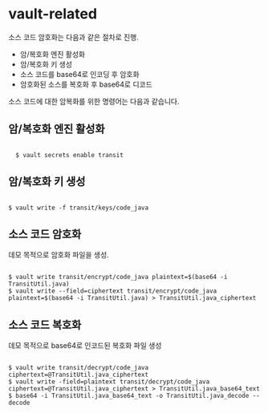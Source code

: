 # vault-related

소스 코드 암호화는 다음과 같은 절차로 진행.
- 암/복호화 엔진 활성화
- 암/복호화 키 생성
- 소스 코드를 base64로 인코딩 후 암호화
- 암호화된 소스를 복호화 후 base64로 디코드

소스 코드에 대한 암복화를 위한 명령어는 다음과 같습니다.

## 암/복호화 엔진 활성화
<code>
  $ vault secrets enable transit
</code>

## 암/복호화 키 생성
<code>
$ vault write -f transit/keys/code_java
</code>

## 소스 코드 암호화
데모 목적으로 암호화 파일을 생성.

<code>
$ vault write transit/encrypt/code_java plaintext=$(base64 -i TransitUtil.java)
$ vault write --field=ciphertext transit/encrypt/code_java plaintext=$(base64 -i TransitUtil.java) > TransitUtil.java_ciphertext
</code>

## 소스 코드 복호화
데모 목적으로 base64로 인코드된 복호화 파일 생성

<code>
$ vault write transit/decrypt/code_java ciphertext=@TransitUtil.java_ciphertext
$ vault write -field=plaintext transit/decrypt/code_java ciphertext=@TransitUtil.java_ciphertext > TransitUtil.java_base64_text
$ base64 -i TransitUtil.java_base64_text -o TransitUtil.java_decode --decode
</code>
